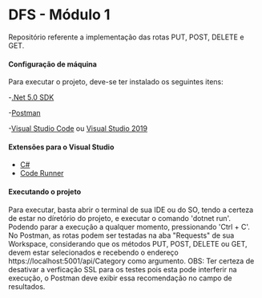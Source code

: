 # DFS - Módulo 1
Repositório referente a implementação das rotas PUT, POST, DELETE e GET.

#### Configuração de máquina
  Para executar o projeto, deve-se ter instalado os seguintes itens:
  
  -[.Net 5.0 SDK](https://dotnet.microsoft.com/download/visual-studio-sdks)
  
  -[Postman](https://www.postman.com/downloads/)
  
  -[Visual Studio Code](https://code.visualstudio.com/download) ou [Visual Studio 2019](https://visualstudio.microsoft.com/pt-br/downloads/)
  
#### Extensões para o Visual Studio

  - [C#](https://marketplace.visualstudio.com/items?itemName=ms-dotnettools.csharp)
  - [Code Runner](https://marketplace.visualstudio.com/items?itemName=formulahendry.code-runner) 

#### Executando o projeto
  Para executar, basta abrir o terminal de sua IDE ou do SO, tendo a certeza de estar no díretório do projeto, e executar o comando 'dotnet run'. Podendo parar a execução a qualquer momento, pressionando 'Ctrl + C'. No Postman, as rotas podem ser testadas na aba "Requests" de sua Workspace, considerando  que os métodos PUT, POST, DELETE ou GET, devem estar selecionados e recebendo o endereço https://localhost:5001/api/Category como argumento. OBS: Ter certeza de desativar a verficação SSL para os testes pois esta pode interferir na execução, o Postman deve exibir essa recomendação no campo de resultados.
